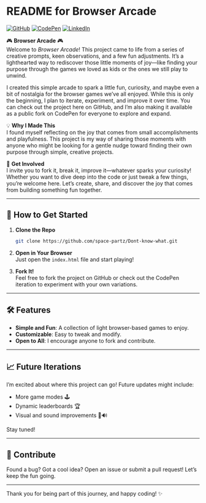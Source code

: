 # README for Browser Arcade

[![GitHub](https://img.shields.io/badge/GitHub-181717?style=for-the-badge&logo=github&logoColor=white)](https://github.com/space-partz)
[![CodePen](https://img.shields.io/badge/CodePen-000000?style=for-the-badge&logo=codepen&logoColor=white)](https://codepen.io/space-partz)
[![LinkedIn](https://img.shields.io/badge/LinkedIn-0077B5?style=for-the-badge&logo=linkedin&logoColor=white)](https://www.linkedin.com/in/space-partz)

🎮 **Browser Arcade** 🎮  
Welcome to *Browser Arcade*! This project came to life from a series of creative prompts, keen observations, and a few fun adjustments. It’s a lighthearted way to rediscover those little moments of joy—like finding your purpose through the games we loved as kids or the ones we still play to unwind.

I created this simple arcade to spark a little fun, curiosity, and maybe even a bit of nostalgia for the browser games we’ve all enjoyed. While this is only the beginning, I plan to iterate, experiment, and improve it over time. You can check out the project here on GitHub, and I’m also making it available as a public fork on CodePen for everyone to explore and expand.

💡 **Why I Made This**  
I found myself reflecting on the joy that comes from small accomplishments and playfulness. This project is my way of sharing those moments with anyone who might be looking for a gentle nudge toward finding their own purpose through simple, creative projects.

🌟 **Get Involved**  
I invite you to fork it, break it, improve it—whatever sparks your curiosity! Whether you want to dive deep into the code or just tweak a few things, you’re welcome here. Let’s create, share, and discover the joy that comes from building something fun together.

---

## 📂 **How to Get Started**

1. **Clone the Repo**  
   ```bash
   git clone https://github.com/space-partz/Dont-know-what.git
   ```

2. **Open in Your Browser**  
   Just open the `index.html` file and start playing!

3. **Fork It!**  
   Feel free to fork the project on GitHub or check out the CodePen iteration to experiment with your own variations.

---

## 🛠️ **Features**
- **Simple and Fun**: A collection of light browser-based games to enjoy.
- **Customizable**: Easy to tweak and modify.
- **Open to All**: I encourage anyone to fork and contribute.

---

## 📈 **Future Iterations**  
I’m excited about where this project can go! Future updates might include:
- More game modes 🕹️
- Dynamic leaderboards 🏆
- Visual and sound improvements 🎨🔊

Stay tuned!

---

## 🤝 **Contribute**
Found a bug? Got a cool idea? Open an issue or submit a pull request! Let’s keep the fun going.

---

Thank you for being part of this journey, and happy coding! ✨

